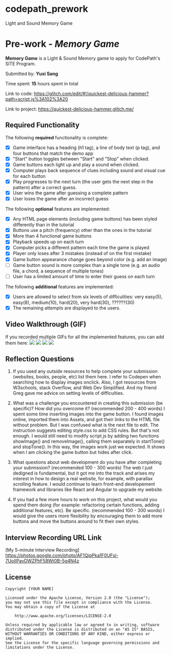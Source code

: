# codepath_prework

Light and Sound Memory Game

# Pre-work - _Memory Game_

**Memory Game** is a Light & Sound Memory game to apply for CodePath's SITE Program.

Submitted by: **Yuxi Sang**

Time spent: **15** hours spent in total

Link to code: https://glitch.com/edit/#!/quickest-delicious-hammer?path=script.js%3A102%3A20

Link to project: https://quickest-delicious-hammer.glitch.me/

## Required Functionality

The following **required** functionality is complete:

- [x] Game interface has a heading (h1 tag), a line of body text (p tag), and four buttons that match the demo app
- [x] "Start" button toggles between "Start" and "Stop" when clicked.
- [x] Game buttons each light up and play a sound when clicked.
- [x] Computer plays back sequence of clues including sound and visual cue for each button
- [x] Play progresses to the next turn (the user gets the next step in the pattern) after a correct guess.
- [x] User wins the game after guessing a complete pattern
- [x] User loses the game after an incorrect guess

The following **optional** features are implemented:

- [x] Any HTML page elements (including game buttons) has been styled differently than in the tutorial
- [x] Buttons use a pitch (frequency) other than the ones in the tutorial
- [x] More than 4 functional game buttons
- [x] Playback speeds up on each turn
- [x] Computer picks a different pattern each time the game is played
- [x] Player only loses after 3 mistakes (instead of on the first mistake)
- [x] Game button appearance change goes beyond color (e.g. add an image)
- [ ] Game button sound is more complex than a single tone (e.g. an audio file, a chord, a sequence of multiple tones)
- [ ] User has a limited amount of time to enter their guess on each turn

The following **additional** features are implemented:

- [x] Users are allowed to select from six levels of difficulities: very easy(5), easy(8), medium(10), hard(20), very hard(30), ??????(30)
- [x] The remaining attempts are displayed to the users.

## Video Walkthrough (GIF)

If you recorded multiple GIFs for all the implemented features, you can add them here:
![](https://i.imgur.com/wjZ4c8z.gif)
![](https://i.imgur.com/emHU8hH.gif)
![](https://i.imgur.com/SOoroaf.gif)
![](https://i.imgur.com/q48pata.gif)

## Reflection Questions

1. If you used any outside resources to help complete your submission (websites, books, people, etc) list them here.
   I refer to Codepen when searching how to display images onclick. Also, I got resources from W3schools, stack Overflow, and Web Dev Simplified. And my friend Greg gave me advice on setting levels of difficulties.
   
2. What was a challenge you encountered in creating this submission (be specific)? How did you overcome it? (recommended 200 - 400 words)
   I spent some time inserting images into the game button. I found images online, imported them into Assets, and got their links to the HTML file without problem. But I was confused what is the next file to edit. The instruction suggests editing style.css to add CSS rules. But that's not enough. I would still need to modify script.js by        adding two functions showImage() and removeImage(), calling them separately in startTone() and stopTone(). In this way, the images work just we expected. It shows when I am clicking the game button but hides after click.

3. What questions about web development do you have after completing your submission? (recommended 100 - 300 words)
   The web I just dedigned is fundamental, but it got me into the track and arises my interest in how to design a real website, for example, with parallax scrolling feature. I would continue to learn front-end developement framework and libraries like React and Angular to upgrade my website.

4. If you had a few more hours to work on this project, what would you spend them doing (for example: refactoring certain functions, adding additional features, etc). Be specific. (recommended 100 - 300 words)
   I would give the users more flexibility by encouraging them to add more buttons and move the buttons around to fit their own styles.

## Interview Recording URL Link

[My 5-minute Interview Recording]
https://photos.google.com/photo/AF1QipPka1F0UFsl-7UolIPavDWZPhF58Wt0B-5g4N4z

## License

    Copyright [YOUR NAME]

    Licensed under the Apache License, Version 2.0 (the "License");
    you may not use this file except in compliance with the License.
    You may obtain a copy of the License at

        http://www.apache.org/licenses/LICENSE-2.0

    Unless required by applicable law or agreed to in writing, software
    distributed under the License is distributed on an "AS IS" BASIS,
    WITHOUT WARRANTIES OR CONDITIONS OF ANY KIND, either express or implied.
    See the License for the specific language governing permissions and
    limitations under the License.
